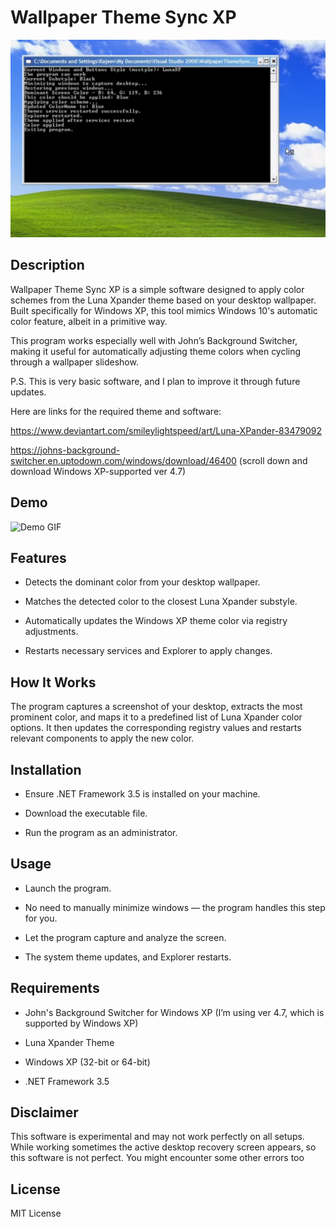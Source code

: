 # Wallpaper Theme Sync XP

![Preview Image](preview%20image.bmp)

## Description

Wallpaper Theme Sync XP is a simple software designed to apply color schemes from the Luna Xpander theme based on your desktop wallpaper. Built specifically for Windows XP, this tool mimics Windows 10's automatic color feature, albeit in a primitive way.

This program works especially well with John’s Background Switcher, making it useful for automatically adjusting theme colors when cycling through a wallpaper slideshow.

P.S. This is very basic software, and I plan to improve it through future updates.

Here are links for the required theme and software:

https://www.deviantart.com/smileylightspeed/art/Luna-XPander-83479092

https://johns-background-switcher.en.uptodown.com/windows/download/46400 (scroll down and download Windows XP-supported ver 4.7)

## Demo

![Demo GIF](preview%20video.gif)

## Features

- Detects the dominant color from your desktop wallpaper.

- Matches the detected color to the closest Luna Xpander substyle.

- Automatically updates the Windows XP theme color via registry adjustments.

- Restarts necessary services and Explorer to apply changes.

## How It Works

The program captures a screenshot of your desktop, extracts the most prominent color, and maps it to a predefined list of Luna Xpander color options. It then updates the corresponding registry values and restarts relevant components to apply the new color.

## Installation

- Ensure .NET Framework 3.5 is installed on your machine.

- Download the executable file.

- Run the program as an administrator.

## Usage

- Launch the program.

- No need to manually minimize windows — the program handles this step for you.

- Let the program capture and analyze the screen.

- The system theme updates, and Explorer restarts.

## Requirements

- John's Background Switcher for Windows XP (I’m using ver 4.7, which is supported by Windows XP)

- Luna Xpander Theme

- Windows XP (32-bit or 64-bit)

- .NET Framework 3.5

## Disclaimer

This software is experimental and may not work perfectly on all setups. While working sometimes the active desktop recovery screen appears, so this software is not perfect. You might encounter some other errors too

## License

MIT License

